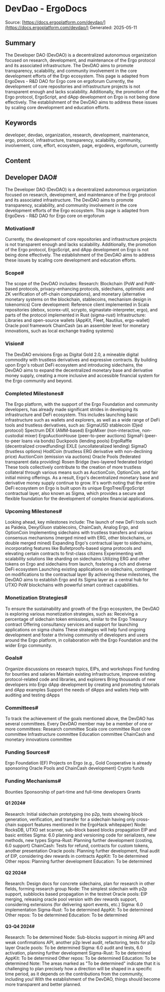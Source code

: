 # DevDao - ErgoDocs
Source: [https://docs.ergoplatform.com/devdao/](https://docs.ergoplatform.com/devdao/)
Generated: 2025-05-11

## Summary
The Developer DAO (DevDAO) is a decentralized autonomous organization focused on research, development, and maintenance of the Ergo protocol and its associated infrastructure. The DevDAO aims to promote transparency, scalability, and community involvement in the core development efforts of the Ergo ecosystem. This page is adapted from ErgoDevs - R&D DAO for Ergo core on ergoforum Currently, the development of core repositories and infrastructure projects is not transparent enough and lacks scalability. Additionally, the promotion of the Ergo protocol, ErgoScript, and dApp development on Ergo is not being done effectively. The establishment of the DevDAO aims to address these issues by scaling core development and education efforts.

## Keywords
developer, devdao, organization, research, development, maintenance, ergo, protocol, infrastructure, transparency, scalability, community, involvement, core, effort, ecosystem, page, ergodevs, ergoforum, currently

## Content
## Developer DAO#
The Developer DAO (DevDAO) is a decentralized autonomous organization focused on research, development, and maintenance of the Ergo protocol and its associated infrastructure. The DevDAO aims to promote transparency, scalability, and community involvement in the core development efforts of the Ergo ecosystem.
This page is adapted from ErgoDevs - R&D DAO for Ergo core on ergoforum

### Motivation#
Currently, the development of core repositories and infrastructure projects is not transparent enough and lacks scalability. Additionally, the promotion of the Ergo protocol, ErgoScript, and dApp development on Ergo is not being done effectively. The establishment of the DevDAO aims to address these issues by scaling core development and education efforts.

### Scope#
The scope of the DevDAO includes:
Research: Blockchain (PoW and PoW-based protocols, privacy-enhancing protocols, sidechains, optimistic and ZK verification of off-chain computations), and monetary (alternative monetary systems on the blockchain, stablecoins, mechanism design in tokenomics)
Core development: Reference client implemented in Scala repositories (debox, scorex-util, scrypto, sigmastate-interpreter, ergo), and parts of the protocol implemented in Rust (sigma-rust)
Infrastructure: Libraries and open-source wallets (AppKit, Fleet, Nautilus, ergo-wallet)
Oracle pool framework
ChainCash (as an assembler level for monetary innovations, such as local exchange trading systems)

### Vision#
The DevDAO envisions Ergo as Digital Gold 2.0, a mineable digital commodity with trustless derivatives and expressive contracts. By building upon Ergo's robust DeFi ecosystem and introducing sidechains, the DevDAO aims to expand the decentralized monetary base and derivative money supply, creating a more inclusive and accessible financial system for the Ergo community and beyond.

### Completed Milestones#
The Ergo platform, with the support of the Ergo Foundation and community developers, has already made significant strides in developing its infrastructure and DeFi ecosystem. This includes launching basic infrastructure such as wallets and explorers, as well as a wide range of DeFi tools and trustless derivatives, such as:
SigmaUSD stablecoin (Djed protocol)
Spectrum DEX (AMM-based)
ErgoMixer (non-interactive, non-custodial mixer)
ErgoAuctionHouse (peer-to-peer auctions)
SigmaFi (peer-to-peer loans via bonds)
Duckpools (lending pools)
ErgoRaffle (decentralized crowdfunding)
EXLE (uncollateralized lending)
SigmaO (trustless options)
HodlCoin (trustless ERG derivative with non-declining price)
AuctionCoin (emission via auctions)
Oracle Pools (federated transparent data providing)
Rosen Bridge (two-layered federated bridge)
These tools collectively contribute to the creation of more trustless collateral through various means such as AuctionCoin, OptionCoin, and fair initial mining offerings. As a result, Ergo's decentralized monetary base and derivative money supply continue to grow. It's worth noting that the entire DeFi ecosystem on Ergo is built upon its unique ErgoTree/ErgoScript contractual layer, also known as Sigma, which provides a secure and flexible foundation for the development of complex financial applications.

### Upcoming Milestones#
Looking ahead, key milestones include:
The launch of new DeFi tools such as Paideia, Dexy/Gluon stablecoins, ChainCash, Analog Ergo, and OptionCoin
Implementing sidechains with trustless transfers and various consensus mechanisms (merged mined with ERG, other blockchains, or double merged mined)
Expanding Ergo's contractual layer to sidechains, incorporating features like Bulletproofs-based sigma protocols and elevating certain contracts to first-class citizens
Experimenting with scalability solutions like sharding on sidechains
Utilizing ERG and other tokens on Ergo and sidechains from launch, fostering a rich and diverse DeFi ecosystem
Launching existing applications on sidechains, contingent on modifications to the contractual layer
By achieving these milestones, the DevDAO aims to establish Ergo and its Sigma layer as a central hub for UTXO PoW blockchains with powerful smart contract capabilities.

### Monetization Strategies#
To ensure the sustainability and growth of the Ergo ecosystem, the DevDAO is exploring various monetization strategies, such as:
Receiving a percentage of sidechain token emissions, similar to the Ergo Treasury contract
Offering consultancy services and support for launching applications on sigma chains
These strategies will help fund ongoing development and foster a thriving community of developers and users around the Ergo platform, in collaboration with the Ergo Foundation and the wider Ergo community.

### Goals#
Organize discussions on research topics, EIPs, and workshops
Find funding for bounties and salaries
Maintain existing infrastructure, improve existing protocol-related code and libraries, and explorers
Bring thousands of new developers into Ergo dApp development by creating and promoting tutorials and dApp examples
Support the needs of dApps and wallets
Help with auditing and testing dApps

### Committees#
To track the achievement of the goals mentioned above, the DevDAO has several committees. Every DevDAO member may be a member of one or more committees:
Research committee
Scala core committee
Rust core committee
Infrastructure committee
Education committee
ChainCash and monetary innovations committee

### Funding Sources#
Ergo Foundation (EF)
Projects on Ergo (e.g., Gold Cooperative is already sponsoring Oracle Pools and ChainCash development)
Crypto funds

### Funding Mechanisms#
Bounties
Sponsorship of part-time and full-time developers
Grants

#### Q1 2024#
Research: Initial sidechain prototyping (no p2p, tests showing block generation, verification, and transfer for a sidechain having only cross-chain support features mentioned in the ErgoHack whitepaper)
Node: RocksDB, UTXO set scanner, sub-block based blocks propagation EIP and basic entities
Sigma: 6.0 planning and versioning code for serializers, new methods, new types
Sigma-Rust: Planning further development (costing, 6.0 support)
ChainCash: Tests for refund, contracts for custom tokens, another presentation
Oracle pools: Planning further development, final audit of EIP, considering dev rewards in contracts
AppKit: To be determined
Other repos: Planning further development
Education: To be determined

#### Q2 2024#
Research: Design docs for concrete sidechains, plan for research in other fields, forming research group
Node: The simplest sidechain with p2p support, subblocks based propagation in the testnet
Oracle pools: EIP merging, releasing oracle pool version with dev rewards support, considering extensions (for delivering sport events, etc.)
Sigma: 6.0 implementation
Sigma-Rust: To be determined
AppKit: To be determined
Other repos: To be determined
Education: To be determined

#### Q3-Q4 2024#
Research: To be determined
Node: Sub-blocks support in mining API and weak confirmations API, another p2p level audit, refactoring, tests for p2p layer
Oracle pools: To be determined
Sigma: 6.0 audit and tests, 6.0 activation, planning further development
Sigma-Rust: To be determined
AppKit: To be determined
Other repos: To be determined
Education: To be determined
Note: The areas marked as "To be determined" indicate that it is challenging to plan precisely how a direction will be shaped in a specific time period, as it depends on the contributions from the community, including you! With the establishment of the DevDAO, things should become more transparent and better planned.
